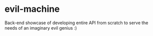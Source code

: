 # evil-machine
Back-end showcase of developing entire API from scratch to serve the needs of an imaginary evil genius :)
